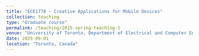 ```yaml
---
title: "ECE1778 - Creative Applications for Mobile Devices"
collection: teaching
type: "Graduate course"
permalink: /teaching/2015-spring-teaching-1
venue: "University of Toronto, Department of Electrical and Computer Engineering"
date: 2025-09-01
location: "Toronto, Canada"
---
```



<!-- Heading 1
======

Heading 2
======

Heading 3
====== -->
